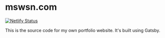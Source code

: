 # mswsn.com

[![Netlify Status](https://api.netlify.com/api/v1/badges/d26c91ef-650c-4b7b-9263-d6e3eaa7f832/deploy-status)](https://app.netlify.com/sites/focused-brattain-7b28b5/deploys)

This is the source code for my own portfolio website. It's built using Gatsby.
